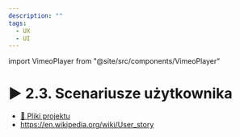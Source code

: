 ```yaml
---
description: ""
tags:
  - UX
  - UI
---
```


import VimeoPlayer from "@site/src/components/VimeoPlayer"

# ▶️ 2.3. Scenariusze użytkownika

<VimeoPlayer videoId="630860651" />

- [💾 Pliki projektu](/download/courses/web-design/user-stories.zip)
- https://en.wikipedia.org/wiki/User_story
